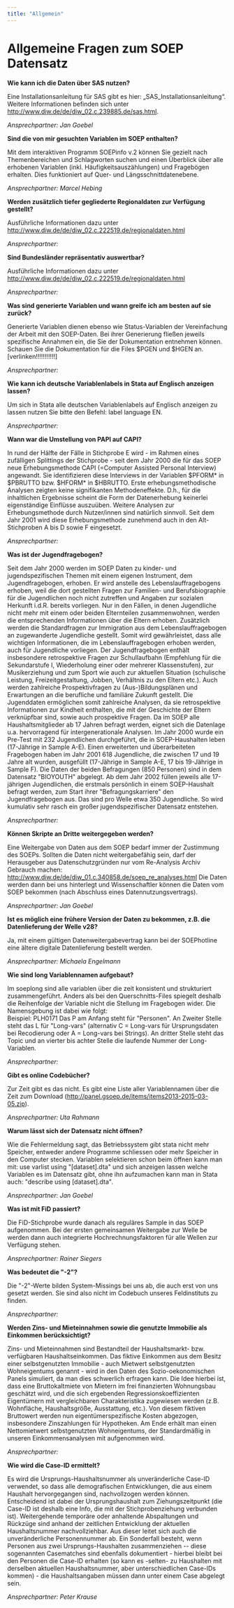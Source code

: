 ```yaml
---
title: "Allgemein"
---
```

Allgemeine Fragen zum SOEP Datensatz
====================================

**Wie kann ich die Daten über SAS nutzen?** 
                                                               
Eine Installationsanleitung für SAS gibt es hier: „SAS_Installationsanleitung“. 
Weitere Informationen befinden sich unter http://www.diw.de/de/diw_02.c.239885.de/sas.html.                                                                                                                                                                                                                                                                                                                                                                                                                                                                                                                                                                                                                                                                                                                                                                                                                                                                                                                                                                                                                                                                                                                                                                                                                                                                                                                                                                                                                                                                                                                                                                                                                                                                                                                                                                                                                                                                                                                                                                                                                                                                                                                                                                                                        

*Ansprechpartner: Jan Goebel* 
        
		
**Sind die von mir gesuchten Variablen im SOEP enthalten?** 
                                               
Mit dem interaktiven Programm SOEPinfo v.2 können Sie gezielt nach Themenbereichen und Schlagworten suchen und einen Überblick über alle erhobenen Variablen (inkl. Häufigkeitsauszählungen) und Fragebögen erhalten. 
Dies funktioniert auf Quer- und Längsschnittdatenebene.                                                                                                                                                                                                                                                                                                                                                                                                                                                                                                                                                                                                                                                                                                                                                                                                                                                                                                                                                                                                                                                                                                                                                                                                                                                                                                                                                                                                                                                                                                                                                                                                                                                                                                                                                                                                                                                                                                                                                                                                                                                                                                       

*Ansprechpartner: Marcel Hebing*  
    
	
**Werden zusätzlich tiefer gegliederte Regionaldaten zur Verfügung gestellt?**  
                           
Ausführliche Informationen dazu unter http://www.diw.de/de/diw_02.c.222519.de/regionaldaten.html  
                                                                                                                                                                                                                                                                                                                                                                                                                                                                                                                                                                                                                                                                                                                                                                                                                                                                                                                                                                                                                                                                                                                                                                                                                                                                                                                                                                                                                                                                                                                                                                                                                                                                                                                                                                                                                                                                                                                                                                                                                                                                                                                                                                                                                                                                                 
*Ansprechpartner:*        
            
			
**Sind Bundesländer repräsentativ auswertbar?**  
                                                          
Ausführliche Informationen dazu unter http://www.diw.de/de/diw_02.c.222519.de/regionaldaten.html  
                                                                                                                                                                                                                                                                                                                                                                                                                                                                                                                                                                                                                                                                                                                                                                                                                                                                                                                                                                                                                                                                                                                                                                                                                                                                                                                                                                                                                                                                                                                                                                                                                                                                                                                                                                                                                                                                                                                                                                                                                                                                                                                                                                                                                                                                                 
*Ansprechpartner:*       

             
**Was sind generierte Variablen und wann greife ich am besten auf sie zurück?**      
                      
Generierte Variablen dienen ebenso wie Status-Variablen der Vereinfachung der Arbeit mit den SOEP-Daten. 
Bei ihrer Generierung fließen jeweils spezifische Annahmen ein, die Sie der Dokumentation entnehmen können. 
Schauen Sie die Dokumentation für die Files $PGEN und $HGEN an. [verlinken!!!!!!!!!!!]                                                                                                                                                                                                                                                                                                                                                                                                                                                                                                                                                                                                                                                                                                                                                                                                                                                                                                                                                                                                                                                                                                                                                                                                                                                                                                                                                                                                                                                                                                                                                                                                                                                                                                                                                                                                                                                                                                                                                                                                                                                                        

*Ansprechpartner:*    
 
 
**Wie kann ich deutsche Variablenlabels in Stata auf Englisch anzeigen lassen?**                           

Um sich in Stata alle deutschen Variablenlabels auf Englisch anzeigen zu lassen nutzen Sie bitte den Befehl: 
label language EN.                                                                                                                                                                                                                                                                                                                                                                                                                                                                                                                                                                                                                                                                                                                                                                                                                                                                                                                                                                                                                                                                                                                                                                                                                                                                                                                                                                                                                                                                                                                                                                                                                                                                                                                                                                                                                                                                                                                                                                                                                                                                                                                                                                                                                                                    

*Ansprechpartner:*       
  
  
**Wann war die Umstellung von PAPI auf CAPI?**                                                             

In rund der Hälfte der Fälle in Stichprobe E wird - im Rahmen eines zufälligen Splittings der Stichprobe - seit dem Jahr 2000 die für das SOEP neue Erhebungsmethode CAPI (=Computer Assisted Personal Interview) angewandt. 
Sie identifizieren diese Interviews in der Variablen $PFORM* in $PBRUTTO bzw. $HFORM* in $HBRUTTO. Erste erhebungsmethodische Analysen zeigten keine signifikanten Methodeneffekte. 
D.h., für die inhaltlichen Ergebnisse scheint die Form der Datenerhebung keinerlei eigenständige Einflüsse auszuüben. Weitere Analysen zur Erhebungsmethode durch Nutzer/innen sind natürlich sinnvoll. 
Seit dem Jahr 2001 wird diese Erhebungsmethode zunehmend auch in den Alt-Stichproben A bis D sowie F eingesetzt.                                                                                                                                                                                                                                                                                                                                                                                                                                                                                                                                                                                                                                                                                                                                                                                                                                                                                                                                                                                                                                                                                                                                                                                                                                                                                                                                                                                                                                                                                                                                                                                                                                          

*Ansprechpartner:*   
  
  
**Was ist der Jugendfragebogen?**                                                                          

Seit dem Jahr 2000 werden im SOEP Daten zu kinder- und jugendspezifischen Themen mit einem eigenen Instrument, dem Jugendfragebogen, erhoben. 
Er wird anstelle des Lebenslauffragebogens erhoben, weil die dort gestellten Fragen zur Familien- und Berufsbiographie für die Jugendlichen noch nicht zutreffen und Angaben zur sozialen Herkunft i.d.R. bereits vorliegen. 
Nur in den Fällen, in denen Jugendliche nicht mehr mit einem oder beiden Elternteilen zusammenwohnen, werden die entsprechenden Informationen über die Eltern erhoben. 
Zusätzlich werden die Standardfragen zur Immigration aus dem Lebenslauffragebogen an zugewanderte Jugendliche gestellt. 
Somit wird gewährleistet, dass alle wichtigen Informationen, die im Lebenslauffragebogen erhoben werden, auch für Jugendliche vorliegen. 
Der Jugendfragebogen enthält insbesondere retrospektive Fragen zur Schullaufbahn (Empfehlung für die Sekundarstufe I, Wiederholung einer oder mehrerer Klassenstufen), zur Musikerziehung und zum Sport wie auch zur aktuellen Situation (schulische Leistung, Freizeitgestaltung, Jobben, Verhältnis zu den Eltern etc.). 
Auch werden zahlreiche Prospektivfragen zu (Aus-)Bildungsplänen und Erwartungen an die berufliche und familiäre Zukunft gestellt. 
Die Jugenddaten ermöglichen somit zahlreiche Analysen, da sie retrospektive Informationen zur Kindheit enthalten, die mit der Geschichte der Eltern verknüpfbar sind, sowie auch prospektive Fragen. 
Da im SOEP alle Haushaltsmitglieder ab 17 Jahren befragt werden, eignet sich die Datenlage u.a. hervorragend für intergenerationale Analysen. 
Im Jahr 2000 wurde ein Pre-Test mit 232 Jugendlichen durchgeführt, die in SOEP-Haushalten leben (17-Jährige in Sample A-E). 
Einen erweiterten und überarbeiteten Fragebogen haben im Jahr 2001 618 Jugendliche, die zwischen 17 und 19 Jahre alt wurden, ausgefüllt (17-Jährige in Sample A-E, 17 bis 19-Jährige in Sample F). 
Die Daten der beiden Befragungen (850 Personen) sind in dem Datensatz "BIOYOUTH" abgelegt. 
Ab dem Jahr 2002 füllen jeweils alle 17-jährigen Jugendlichen, die erstmals persönlich in einem SOEP-Haushalt befragt werden, zum Start ihrer "Befragungskarriere" den Jugendfragebogen aus. 
Das sind pro Welle etwa 350 Jugendliche. So wird kumulativ sehr rasch ein großer jugendspezifischer Datensatz entstehen. 

*Ansprechpartner:*     
 
 
**Können Skripte an Dritte weitergegeben werden?**                                                         

Eine Weitergabe von Daten aus dem SOEP bedarf immer der Zustimmung des SOEPs. Sollten die Daten nicht weitergabefähig sein, darf der Herausgeber aus Datenschutzgründen nur vom Re-Analysis Archiv Gebrauch machen: 
<http://www.diw.de/de/diw_01.c.340858.de/soep_re_analyses.html> 
Die Daten werden dann bei uns hinterlegt und Wissenschaftler können die Daten vom SOEP bekommen (nach Abschluss eines Datennutzungsvertrags).                                                                                                                                                                                                                                                                                                                                                                                                                                                                                                                                                                                                                                                                                                                                                                                                                                                                                                                                                                                                                                                                                                                                                                                                                                                                                                                                                                                                                                                                                                                                                                                                                                                                                                                                                                                                                                                                                                                                                  

*Ansprechpartner: Jan Goebel*   

      
**Ist es möglich eine frühere Version der Daten zu bekommen, z.B. die Datenlieferung der Welle v28?**      

Ja, mit einem gültigen Datenweitergabevertrag kann bei der SOEPhotline eine ältere digitale Datenlieferung bestellt werden.                                                                                                                                                                                                                                                                                                                                                                                                                                                                                                                                                                                                                                                                                                                                                                                                                                                                                                                                                                                                                                                                                                                                                                                                                                                                                                                                                                                                                                                                                                                                                                                                                                                                                                                                                                                                                                                                                                                                                                                                                                                                                                                                                                                                                                                        

*Ansprechpartner: Michaela Engelmann* 


**Wie sind long Variablennamen aufgebaut?**                                                                

Im soeplong sind alle variablen über die zeit konsistent und strukturiert zusammengeführt. Anders als bei den Querschnitts-Files spiegelt deshalb die Reihenfolge der Variable nicht die Stellung im Fragebogen wider. 
Die Namensgebung ist dabei wie folgt:  
Beispiel: PLH0171 
Das P am Anfang steht für "Personen". 
An Zweiter Stelle steht das L für "Long-vars" (alternativ C = Long-vars für Ursprungsdaten bei Recodierung oder A = Long-vars bei Strings). 
An dritter Stelle steht das Topic und an vierter bis achter Stelle die laufende Nummer der Long-Variablen.                                                                                                                                                                                                                                                                                                                                                                                                                                                                                                                                                                                                                                                                                                                                                                                                                                                                                                                                                                                                                                                                                                                                                                                                                                                                                                                                                                                                                                                                                                                                                                                                                                                                                                                                                                                                       

*Ansprechpartner:*                

    
**Gibt es online Codebücher?**                                                                             

Zur Zeit gibt es das nicht. Es gibt eine Liste aller Variablennamen über die Zeit zum Download (http://panel.gsoep.de/items/items2013-2015-03-05.zip).                                                                                                                                                                                                                                                                                                                                                                                                                                                                                                                                                                                                                                                                                                                                                                                                                                                                                                                                                                                                                                                                                                                                                                                                                                                                                                                                                                                                                                                                                                                                                                                                                                                                                                                                                                                                                                                                                                                                                                                                                                                                                                                                                                                                                             

*Ansprechpartner: Uta Rahmann*    

   
**Warum lässt sich der Datensatz nicht öffnen?**                                                           

Wie die Fehlermeldung sagt, das Betriebssystem gibt stata nicht mehr Speicher, entweder andere Programme schliessen oder mehr Speicher in den Computer stecken. 
Variablen selektieren schon beim öffnen kann man mit: use varlist using "[dataset].dta" und sich anzeigen lassen welche Variablen es im Datensatz gibt, ohne ihn aufzumachen kann man in Stata auch: 
"describe using [dataset].dta".                                                                                                                                                                                                                                                                                                                                                                                                                                                                                                                                                                                                                                                                                                                                                                                                                                                                                                                                                                                                                                                                                                                                                                                                                                                                                                                                                                                                                                                                                                                                                                                                                                                                                                                                                                                                                                                                                                                                                                               

*Ansprechpartner: Jan Goebel*     

    
**Was ist mit FiD passiert?**                                                                              

Die FiD-Stichprobe wurde danach als reguläres Sample in das SOEP aufgenommen. Bei der ersten gemeinsamen Weitergabe zur Welle be werden dann auch integrierte Hochrechnungsfaktoren für alle Wellen zur Verfügung stehen.                                                                                                                                                                                                                                                                                                                                                                                                                                                                                                                                                                                                                                                                                                                                                                                                                                                                                                                                                                                                                                                                                                                                                                                                                                                                                                                                                                                                                                                                                                                                                                                                                                                                                                                                                                                                                                                                                                                                                                                                                                                                                                                                                          

*Ansprechpartner: Rainer Siegers*    

 
**Was bedeutet die "-2"?**                                                                                 

Die "-2"-Werte bilden System-Missings bei uns ab, die auch erst von uns gesetzt werden. Sie sind also nicht im Codebuch unseres Feldinstituts zu finden.                                                                                                                                                                                                                                                                                                                                                                                                                                                                                                                                                                                                                                                                                                                                                                                                                                                                                                                                                                                                                                                                                                                                                                                                                                                                                                                                                                                                                                                                                                                                                                                                                                                                                                                                                                                                                                                                                                                                                                                                                                                                                                                                                                                                                           

*Ansprechpartner:*              

      
**Werden Zins- und Mieteinnahmen sowie die genutzte Immobilie als Einkommen berücksichtigt?**              

Zins- und Mieteinnahmen sind Bestandteil der Haushaltsmarkt- bzw. verfügbaren Haushaltseinkommen. 
Das fiktive Einkommen aus dem Besitz einer selbstgenutzten Immobilie - auch Mietwert selbstgenutzten Wohneigentums genannt - wird in den Daten des Sozio-oekonomischen Panels simuliert, da man dies schwerlich erfragen kann. 
Die Idee hierbei ist, dass eine Bruttokaltmiete von Mietern im frei finanzierten Wohnungsbau geschätzt wird, und die  sich ergebenden Regressionskoeffizienten Eigentümern mit vergleichbaren Charakteristika zugewiesen  werden (z.B. Wohnfläche, Haushaltsgröße, Ausstattung, etc.). 
Von diesem fiktiven Bruttowert werden nun eigentümerspezifische  Kosten abgezogen, insbesondere Zinszahlungen für Hypotheken. 
Am Ende erhält man einen Nettomietwert  selbstgenutzten Wohneigentums, der Standardmäßig in unseren Einkommensanalysen mit aufgenommen wird.                                                                                                                                                                                                                                                                                                                                                                                                                                                                                                                                                                                                                                                                                                                                                                                                                                                                                                                                                                                                                                                                                                                                                                                                                                                                                                                                                                                                                                                                                 

*Ansprechpartner:*            

        
**Wie wird die Case-ID ermittelt?**                                                                        

Es wird die Ursprungs-Haushaltsnummer als unveränderliche Case-ID verwendet, so dass alle demografischen Entwicklungen, die aus einem Haushalt hervorgegangen sind, nachvollzogen werden können. 
Entscheidend ist dabei der Ursprungshaushalt zum Ziehungszeitpunkt (die Case-ID ist deshalb eine Info, die mit der Stichprobenziehung verbunden ist). 
Weitergehende temporäre oder anhaltende Abspaltungen und Rückzüge sind anhand der zeitlichen Entwicklung der aktuellen Haushaltsnummer nachvollziehbar. Aus dieser leitet sich auch die unveränderliche Personennummer ab. 
Ein Sonderfall besteht, wenn Personen aus zwei Ursprungs-Haushalten zusammenziehen -- diese sogenannten Casematches sind ebenfalls dokumentiert - hierbei bleibt bei den Personen die Case-ID erhalten (so kann es -selten- zu Haushalten mit derselben aktuellen Haushaltsnummer, aber unterschiedlichen Case-IDs kommen) - die Haushaltsangaben müssen dann unter einem Case abgelegt sein.                                                                                                                                                                                                                                                                                                                                                                                                                                                                                                                                                                                                                                                                                                                                                                                                                                                                                                                                                                                                                                                                                                                                                                                                                                                                                                                                                                                                    

*Ansprechpartner: Peter Krause*